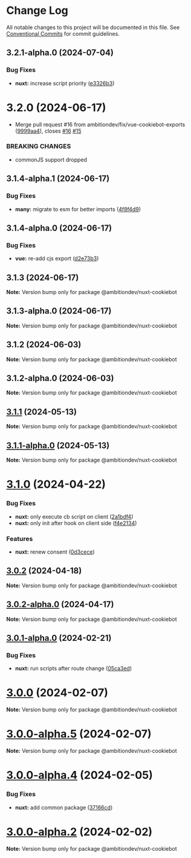 # Change Log

All notable changes to this project will be documented in this file.
See [Conventional Commits](https://conventionalcommits.org) for commit guidelines.

## 3.2.1-alpha.0 (2024-07-04)


### Bug Fixes

* **nuxt:** increase script priority ([e3326b3](https://github.com/ambitiondev/cookiebot/commit/e3326b34b34ae2a1255e8f9549abad14ec10e878))





# 3.2.0 (2024-06-17)


* Merge pull request #16 from ambitiondev/fix/vue-cookiebot-exports ([9999aa4](https://github.com/ambitiondev/cookiebot/commit/9999aa497eced36a9dbc3d36c2c6012f9ff5afe8)), closes [#16](https://github.com/ambitiondev/cookiebot/issues/16) [#15](https://github.com/ambitiondev/cookiebot/issues/15)


### BREAKING CHANGES

* commonJS support dropped





## 3.1.4-alpha.1 (2024-06-17)


### Bug Fixes

* **many:** migrate to esm for better imports ([4f8f4d9](https://github.com/ambitiondev/cookiebot/commit/4f8f4d963de4c74d9e76799c8bf51ab051fdac50))





## 3.1.4-alpha.0 (2024-06-17)


### Bug Fixes

* **vue:** re-add cjs export ([d2e73b3](https://github.com/ambitiondev/cookiebot/commit/d2e73b3f2437cfa0bd5149ca47138ac3a08301c9))





## 3.1.3 (2024-06-17)

**Note:** Version bump only for package @ambitiondev/nuxt-cookiebot





## 3.1.3-alpha.0 (2024-06-17)

**Note:** Version bump only for package @ambitiondev/nuxt-cookiebot





## 3.1.2 (2024-06-03)

**Note:** Version bump only for package @ambitiondev/nuxt-cookiebot





## 3.1.2-alpha.0 (2024-06-03)

**Note:** Version bump only for package @ambitiondev/nuxt-cookiebot





## [3.1.1](https://github.com/ambitiondev/cookiebot/compare/v3.1.1-alpha.0...v3.1.1) (2024-05-13)

**Note:** Version bump only for package @ambitiondev/nuxt-cookiebot





## [3.1.1-alpha.0](https://github.com/ambitiondev/cookiebot/compare/v3.1.0...v3.1.1-alpha.0) (2024-05-13)

**Note:** Version bump only for package @ambitiondev/nuxt-cookiebot





# [3.1.0](https://github.com/ambitiondev/cookiebot/compare/v3.0.2...v3.1.0) (2024-04-22)


### Bug Fixes

* **nuxt:** only execute cb script on client ([2a1bdf4](https://github.com/ambitiondev/cookiebot/commit/2a1bdf4b57b10a44384530754711be34d744084e))
* **nuxt:** only init after hook on client side ([f4e2134](https://github.com/ambitiondev/cookiebot/commit/f4e2134591f3a07593b5742282da24561c63193c))


### Features

* **nuxt:** renew consent ([0d3cece](https://github.com/ambitiondev/cookiebot/commit/0d3cece4cdef79d1b37f1d2a3b39bfcd491fbe33))





## [3.0.2](https://github.com/ambitiondev/cookiebot/compare/v3.0.2-alpha.0...v3.0.2) (2024-04-18)

**Note:** Version bump only for package @ambitiondev/nuxt-cookiebot





## [3.0.2-alpha.0](https://github.com/ambitiondev/cookiebot/compare/v3.0.1...v3.0.2-alpha.0) (2024-04-17)

**Note:** Version bump only for package @ambitiondev/nuxt-cookiebot





## [3.0.1-alpha.0](https://github.com/ambitiondev/cookiebot/compare/v3.0.0...v3.0.1-alpha.0) (2024-02-21)


### Bug Fixes

* **nuxt:** run scripts after route change ([05ca3ed](https://github.com/ambitiondev/cookiebot/commit/05ca3ed2e15b2971a7aa97a959d3fddbddc2450c))





# [3.0.0](https://github.com/ambitiondev/cookiebot/compare/v3.0.0-alpha.5...v3.0.0) (2024-02-07)

**Note:** Version bump only for package @ambitiondev/nuxt-cookiebot





# [3.0.0-alpha.5](https://github.com/ambitiondev/cookiebot/compare/v3.0.0-alpha.0...v3.0.0-alpha.5) (2024-02-07)

**Note:** Version bump only for package @ambitiondev/nuxt-cookiebot





# [3.0.0-alpha.4](https://github.com/ambitiondev/cookiebot/compare/v3.0.0-alpha.3...v3.0.0-alpha.4) (2024-02-05)


### Bug Fixes

* **nuxt:** add common package ([37166cd](https://github.com/ambitiondev/cookiebot/commit/37166cdd986dd481afc11c68285362fa057bdf5f))





# [3.0.0-alpha.2](https://github.com/ambitiondev/cookiebot/compare/v3.0.0-alpha.1...v3.0.0-alpha.2) (2024-02-02)

**Note:** Version bump only for package @ambitiondev/nuxt-cookiebot
